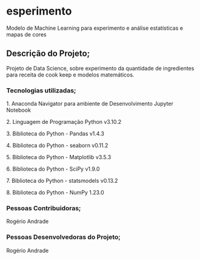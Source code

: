 # esperimento
Modelo de Machine Learning para experimento e análise estatísticas e mapas de cores

<h2>Descrição do Projeto;</h2>
    <p>Projeto de Data Science, sobre experimento da quantidade de ingredientes para receita de cook keep e modelos matemáticos.</p>
  
  <h3>Tecnologias utilizadas;</h3>
    <p> 1. Anaconda Navigator para ambiente de Desenvolvimento Jupyter Notebook</p>
    <p> 2. Linguagem de Programação Python v3.10.2</p>
    <p> 3. Biblioteca do Python - Pandas v1.4.3</p>  
    <p> 4. Biblioteca do Python - seaborn v0.11.2</p>
    <p> 5. Biblioteca do Python - Matplotlib v3.5.3</p>
    <p> 6. Biblioteca do Python - SciPy v1.9.0</p>
    <p> 7. Biblioteca do Python - statsmodels v0.13.2</p>
    <p> 8. Biblioteca do Python - NumPy 1.23.0</p>
    
 <h3>Pessoas Contribuidoras;</h3>
  <p>Rogério Andrade</p>
  
 <h3>Pessoas Desenvolvedoras do Projeto;</h3>
  <p>Rogério Andrade</p
